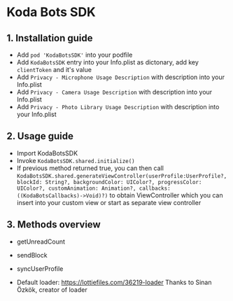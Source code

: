 # Koda Bots SDK
## 1. Installation guide
- Add ```pod 'KodaBotsSDK'``` into your podfile
- Add ```KodaBotsSDK``` entry into your Info.plist as dictonary, add key ```clientToken``` and it's value
- Add ```Privacy - Microphone Usage Description``` with description into your Info.plist
- Add ```Privacy - Camera Usage Description``` with description into your Info.plist
- Add ```Privacy - Photo Library Usage Description``` with description into your Info.plist
## 2. Usage guide
- Import KodaBotsSDK
- Invoke ```KodaBotsSDK.shared.initialize()```
- If previous method returned true, you can then call ```KodaBotsSDK.shared.generateViewController(userProfile:UserProfile?, blockId: String?, backgroundColor: UIColor?, progressColor: UIColor?, customAnimation: Animation?, callbacks:((KodaBotsCallbacks)->Void)?)``` to obtain ViewController which you can insert into your custom view or start as separate view controller
## 3. Methods overview
- getUnreadCount
- sendBlock
- syncUserProfile



- Default loader: https://lottiefiles.com/36219-loader
Thanks to Sinan Özkök, creator of loader
